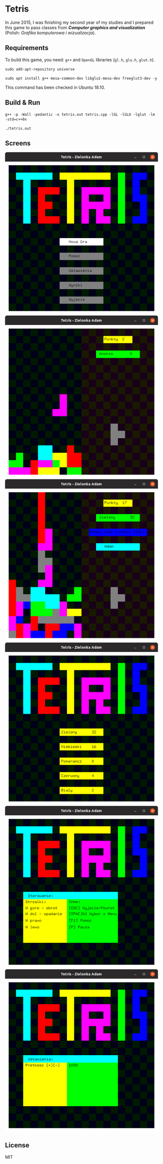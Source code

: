 # Tetris

In June 2015, I was finishing my second year of my studies and I prepared this game to pass classes from ***Computer graphics and visualization*** (Polish: *Grafika komputerowa i wizualizacja*).

## Requirements

To build this game, you need: `g++` and `OpenGL` libraries (`gl.h`, `glu.h`, `glut.h`).

```
sudo add-apt-repository universe
```

```
sudo apt install g++ mesa-common-dev libglu1-mesa-dev freeglut3-dev -y
```

This command has been checked in Ubuntu 18.10.

## Build & Run

```
g++ -p -Wall -pedantic -o tetris.out tetris.cpp -lGL -lGLU -lglut -lm -std=c++0x 
```

```
./tetris.out
```

## Screens

![](./img/tetris-menu.png)
![](./img/tetris-game.png)
![](./img/tetris-end.png)
![](./img/tetris-results.png)
![](./img/tetris-help.png)
![](./img/tetris-settings.png)

## License
MIT
